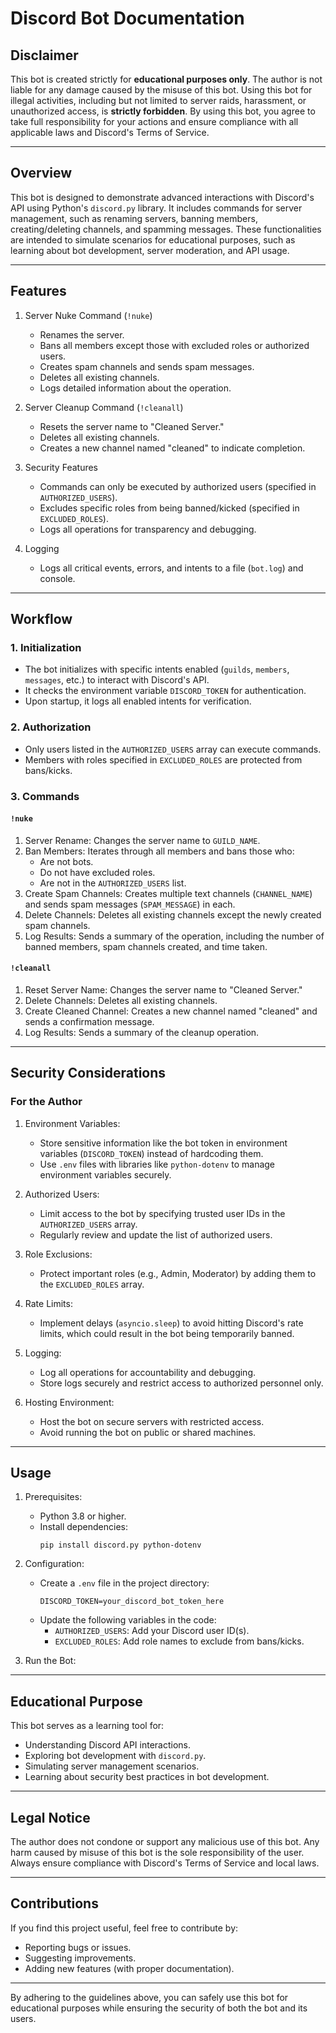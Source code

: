 # Discord Bot Documentation

## Disclaimer
This bot is created strictly for **educational purposes only**. The author is not liable for any damage caused by the misuse of this bot. Using this bot for illegal activities, including but not limited to server raids, harassment, or unauthorized access, is **strictly forbidden**. By using this bot, you agree to take full responsibility for your actions and ensure compliance with all applicable laws and Discord's Terms of Service.

---

## Overview
This bot is designed to demonstrate advanced interactions with Discord's API using Python's `discord.py` library. It includes commands for server management, such as renaming servers, banning members, creating/deleting channels, and spamming messages. These functionalities are intended to simulate scenarios for educational purposes, such as learning about bot development, server moderation, and API usage.

---

## Features
1. Server Nuke Command (`!nuke`)
   - Renames the server.
   - Bans all members except those with excluded roles or authorized users.
   - Creates spam channels and sends spam messages.
   - Deletes all existing channels.
   - Logs detailed information about the operation.

2. Server Cleanup Command (`!cleanall`)
   - Resets the server name to "Cleaned Server."
   - Deletes all existing channels.
   - Creates a new channel named "cleaned" to indicate completion.

3. Security Features
   - Commands can only be executed by authorized users (specified in `AUTHORIZED_USERS`).
   - Excludes specific roles from being banned/kicked (specified in `EXCLUDED_ROLES`).
   - Logs all operations for transparency and debugging.

4. Logging
   - Logs all critical events, errors, and intents to a file (`bot.log`) and console.

---

## Workflow
### 1. Initialization
- The bot initializes with specific intents enabled (`guilds`, `members`, `messages`, etc.) to interact with Discord's API.
- It checks the environment variable `DISCORD_TOKEN` for authentication.
- Upon startup, it logs all enabled intents for verification.

### 2. Authorization
- Only users listed in the `AUTHORIZED_USERS` array can execute commands.
- Members with roles specified in `EXCLUDED_ROLES` are protected from bans/kicks.

### 3. Commands
#### `!nuke`
1. Server Rename: Changes the server name to `GUILD_NAME`.
2. Ban Members: Iterates through all members and bans those who:
   - Are not bots.
   - Do not have excluded roles.
   - Are not in the `AUTHORIZED_USERS` list.
3. Create Spam Channels: Creates multiple text channels (`CHANNEL_NAME`) and sends spam messages (`SPAM_MESSAGE`) in each.
4. Delete Channels: Deletes all existing channels except the newly created spam channels.
5. Log Results: Sends a summary of the operation, including the number of banned members, spam channels created, and time taken.

#### `!cleanall`
1. Reset Server Name: Changes the server name to "Cleaned Server."
2. Delete Channels: Deletes all existing channels.
3. Create Cleaned Channel: Creates a new channel named "cleaned" and sends a confirmation message.
4. Log Results: Sends a summary of the cleanup operation.

---

## Security Considerations
### For the Author
1. Environment Variables:
   - Store sensitive information like the bot token in environment variables (`DISCORD_TOKEN`) instead of hardcoding them.
   - Use `.env` files with libraries like `python-dotenv` to manage environment variables securely.

2. Authorized Users:
   - Limit access to the bot by specifying trusted user IDs in the `AUTHORIZED_USERS` array.
   - Regularly review and update the list of authorized users.

3. Role Exclusions:
   - Protect important roles (e.g., Admin, Moderator) by adding them to the `EXCLUDED_ROLES` array.

4. Rate Limits:
   - Implement delays (`asyncio.sleep`) to avoid hitting Discord's rate limits, which could result in the bot being temporarily banned.

5. Logging:
   - Log all operations for accountability and debugging.
   - Store logs securely and restrict access to authorized personnel only.

6. Hosting Environment:
   - Host the bot on secure servers with restricted access.
   - Avoid running the bot on public or shared machines.

---

## Usage
1. Prerequisites:
   - Python 3.8 or higher.
   - Install dependencies:
     ```
     pip install discord.py python-dotenv
     ```

2. Configuration:
   - Create a `.env` file in the project directory:
     ```
     DISCORD_TOKEN=your_discord_bot_token_here
     ```
   - Update the following variables in the code:
     - `AUTHORIZED_USERS`: Add your Discord user ID(s).
     - `EXCLUDED_ROLES`: Add role names to exclude from bans/kicks.

3. Run the Bot:

---

## Educational Purpose
This bot serves as a learning tool for:
- Understanding Discord API interactions.
- Exploring bot development with `discord.py`.
- Simulating server management scenarios.
- Learning about security best practices in bot development.

---

## Legal Notice
The author does not condone or support any malicious use of this bot. Any harm caused by misuse of this bot is the sole responsibility of the user. Always ensure compliance with Discord's Terms of Service and local laws.

---

## Contributions
If you find this project useful, feel free to contribute by:
- Reporting bugs or issues.
- Suggesting improvements.
- Adding new features (with proper documentation).

---

By adhering to the guidelines above, you can safely use this bot for educational purposes while ensuring the security of both the bot and its users.

